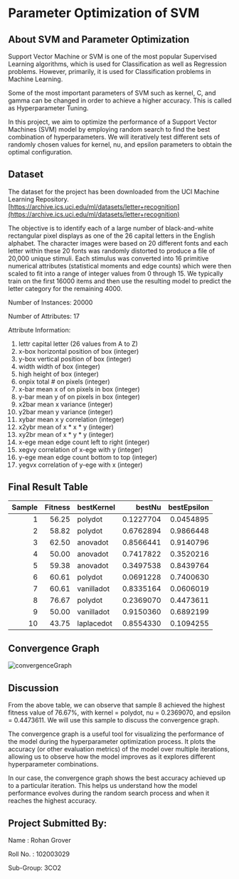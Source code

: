 # Parameter Optimization of SVM

## About SVM and Parameter Optimization

Support Vector Machine or SVM is one of the most popular Supervised Learning algorithms, which is used for Classification as well as Regression problems. However, primarily, it is used for Classification problems in Machine Learning.

Some of the most important parameters of SVM such as kernel, C, and gamma can be changed in order to achieve a higher accuracy. This is called as Hyperparameter Tuning. 

In this project, we aim to optimize the performance of a Support Vector Machines (SVM) model by employing random search to find the best combination of hyperparameters. We will iteratively test different sets of randomly chosen values for kernel, nu, and epsilon parameters to obtain the optimal configuration.

## Dataset

The dataset for the project has been downloaded from the UCI Machine Learning Repository.
[https://archive.ics.uci.edu/ml/datasets/letter+recognition](https://archive.ics.uci.edu/ml/datasets/letter+recognition)

The objective is to identify each of a large number of black-and-white rectangular pixel displays as one of the 26 capital letters in the English alphabet. The character images were based on 20 different fonts and each letter within these 20 fonts was randomly distorted to produce a file of 20,000 unique stimuli. Each stimulus was converted into 16 primitive numerical attributes (statistical moments and edge counts) which were then scaled to fit into a range of integer values from 0 through 15. We typically train on the first 16000 items and then use the resulting model to predict the letter category for the remaining 4000.

Number of Instances: 20000

Number of Attributes: 17

Attribute Information:
1. lettr capital letter (26 values from A to Z)
2. x-box horizontal position of box (integer)
3. y-box vertical position of box (integer)
4. width width of box (integer)
5. high height of box (integer)
6. onpix total # on pixels (integer)
7. x-bar mean x of on pixels in box (integer)
8. y-bar mean y of on pixels in box (integer)
9. x2bar mean x variance (integer)
10. y2bar mean y variance (integer)
11. xybar mean x y correlation (integer)
12. x2ybr mean of x * x * y (integer)
13. xy2br mean of x * y * y (integer)
14. x-ege mean edge count left to right (integer)
15. xegvy correlation of x-ege with y (integer)
16. y-ege mean edge count bottom to top (integer)
17. yegvx correlation of y-ege with x (integer)

## Final Result Table

| Sample| Fitness|bestKernel |    bestNu| bestEpsilon|
|------:|-------:|:----------|---------:|-----------:|
|      1|   56.25|polydot    | 0.1227704|   0.0454895|
|      2|   58.82|polydot    | 0.6762894|   0.9866448|
|      3|   62.50|anovadot   | 0.8566441|   0.9140796|
|      4|   50.00|anovadot   | 0.7417822|   0.3520216|
|      5|   59.38|anovadot   | 0.3497538|   0.8439764|
|      6|   60.61|polydot    | 0.0691228|   0.7400630|
|      7|   60.61|vanilladot | 0.8335164|   0.0606019|
|      8|   76.67|polydot    | 0.2369070|   0.4473611|
|      9|   50.00|vanilladot | 0.9150360|   0.6892199|
|     10|   43.75|laplacedot | 0.8554330|   0.1094255|

## Convergence Graph
![convergenceGraph](https://user-images.githubusercontent.com/85683864/233212527-b832c89b-ae74-437a-a3ae-5f0f8eb18a72.png)

## Discussion
From the above table, we can observe that sample 8 achieved the highest fitness value of 76.67%, with kernel = polydot, nu = 0.2369070, and epsilon = 0.4473611. We will use this sample to discuss the convergence graph.

The convergence graph is a useful tool for visualizing the performance of the model during the hyperparameter optimization process. It plots the accuracy (or other evaluation metrics) of the model over multiple iterations, allowing us to observe how the model improves as it explores different hyperparameter combinations.

In our case, the convergence graph shows the best accuracy achieved up to a particular iteration. This helps us understand how the model performance evolves during the random search process and when it reaches the highest accuracy.

## Project Submitted By:
Name : Rohan Grover
  
Roll No. : 102003029

Sub-Group: 3CO2
